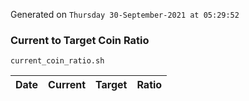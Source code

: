 Generated on `Thursday 30-September-2021 at 05:29:52`

### Current to Target Coin Ratio
`current_coin_ratio.sh`

Date|Current|Target|Ratio
---|---|---|---
